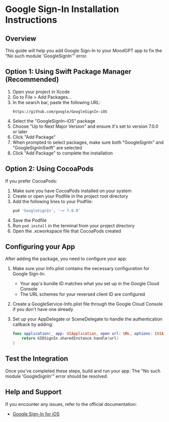 # Google Sign-In Installation Instructions

## Overview
This guide will help you add Google Sign-In to your MoodGPT app to fix the "No such module 'GoogleSignIn'" error.

## Option 1: Using Swift Package Manager (Recommended)

1. Open your project in Xcode
2. Go to File > Add Packages...
3. In the search bar, paste the following URL:
   ```
   https://github.com/google/GoogleSignIn-iOS
   ```
4. Select the "GoogleSignIn-iOS" package
5. Choose "Up to Next Major Version" and ensure it's set to version 7.0.0 or later
6. Click "Add Package"
7. When prompted to select packages, make sure both "GoogleSignIn" and "GoogleSignInSwift" are selected
8. Click "Add Package" to complete the installation

## Option 2: Using CocoaPods

If you prefer CocoaPods:

1. Make sure you have CocoaPods installed on your system
2. Create or open your Podfile in the project root directory
3. Add the following lines to your Podfile:
   ```ruby
   pod 'GoogleSignIn', '~> 7.0.0'
   ```
4. Save the Podfile
5. Run `pod install` in the terminal from your project directory
6. Open the .xcworkspace file that CocoaPods created

## Configuring your App

After adding the package, you need to configure your app:

1. Make sure your Info.plist contains the necessary configuration for Google Sign-In:
   - Your app's bundle ID matches what you set up in the Google Cloud Console
   - The URL schemes for your reversed client ID are configured

2. Create a GoogleService-Info.plist file through the Google Cloud Console if you don't have one already

3. Set up your AppDelegate or SceneDelegate to handle the authentication callback by adding:
   ```swift
   func application(_ app: UIApplication, open url: URL, options: [UIApplication.OpenURLOptionsKey: Any] = [:]) -> Bool {
       return GIDSignIn.sharedInstance.handle(url)
   }
   ```

## Test the Integration

Once you've completed these steps, build and run your app. The "No such module 'GoogleSignIn'" error should be resolved.

## Help and Support

If you encounter any issues, refer to the official documentation:
- [Google Sign-In for iOS](https://developers.google.com/identity/sign-in/ios/start-integrating) 